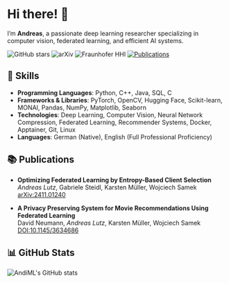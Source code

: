 # Hi there! 👋

I’m **Andreas**, a passionate deep learning researcher specializing in computer vision, federated learning, and efficient AI systems.

![GitHub stars](https://img.shields.io/github/stars/AndiML?label=Stars&style=social)
![arXiv](https://img.shields.io/badge/arXiv-2411.01240-660099?style=flat&logo=arxiv&logoColor=white)
![Fraunhofer HHI](https://img.shields.io/badge/Fraunhofer-HHI-brightgreen?style=flat&logo=fraunhofer&logoColor=white)
[![Publications](https://img.shields.io/badge/Publications-2-blue?style=flat&logo=book&logoColor=white)](##publications)



## 🔧 Skills

- **Programming Languages**: Python, C++, Java, SQL, C
- **Frameworks & Libraries**: PyTorch, OpenCV, Hugging Face, Scikit-learn, MONAI, Pandas, NumPy, Matplotlib, Seaborn
- **Technologies**: Deep Learning, Computer Vision, Neural Network Compression, Federated Learning, Recommender Systems, Docker, Apptainer, Git, Linux
- **Languages**: German (Native), English (Full Professional Proficiency)


## 📚 Publications

- **Optimizing Federated Learning by Entropy-Based Client Selection**  
  *Andreas Lutz*, Gabriele Steidl, Karsten Müller, Wojciech Samek  
  [arXiv:2411.01240](https://arxiv.org/abs/2411.01240)

- **A Privacy Preserving System for Movie Recommendations Using Federated Learning**  
  David Neumann, *Andreas Lutz*, Karsten Müller, Wojciech Samek  
  [DOI:10.1145/3634686](https://doi.org/10.1145/3634686)

## 📊 GitHub Stats
![AndiML's GitHub stats](https://github-readme-stats.vercel.app/api?username=AndiML&show_icons=true&theme=radical)
